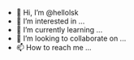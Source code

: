 - 👋 Hi, I’m @hellolsk
- 👀 I’m interested in ...
- 🌱 I’m currently learning ...
- 💞️ I’m looking to collaborate on ...
- 📫 How to reach me ...

<!---
hellolsk/hellolsk is a ✨ special ✨ repository because its `README.md` (this file) appears on your GitHub profile.
You can click the Preview link to take a look at your changes.
--->

